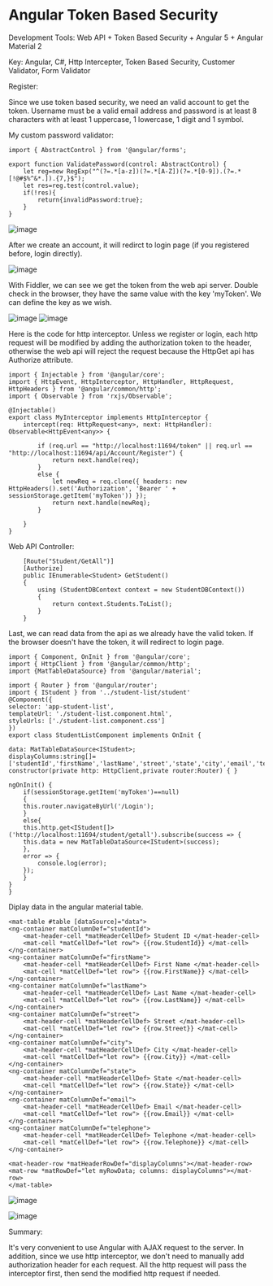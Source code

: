 # Angular Token Based Security

Development Tools: Web API + Token Based Security + Angular 5 + Angular Material 2

Key: Angular, C#, Http Intercepter, Token Based Security, Customer Validator, Form Validator

Register:

Since we use token based security, we need an valid account to get the token. Username must be a valid email address and password is at least 8 characters with at least 1 uppercase, 1 lowercase, 1 digit and 1 symbol.

My custom password validator:

    import { AbstractControl } from '@angular/forms';

    export function ValidatePassword(control: AbstractControl) {
        let reg=new RegExp("^(?=.*[a-z])(?=.*[A-Z])(?=.*[0-9]).(?=.*[!@#$%^&*.]).{7,}$");
        let res=reg.test(control.value);
        if(!res){
            return{invalidPassword:true};
        }    
    }



![image](https://github.com/xky0007/Angular-Token-Based-Security/blob/master/Screenshots/Register.jpg)

After we create an account, it will redirct to login page (if you registered before, login directly).


![image](https://github.com/xky0007/Angular-Token-Based-Security/blob/master/Screenshots/RegisterSuccessful.jpg)

With Fiddler, we can see we get the token from the web api server. Double check in the browser, they have the same value with the key 'myToken'. We can define the key as we wish.

![image](https://github.com/xky0007/Angular-Token-Based-Security/blob/master/Screenshots/Token1.jpg)
![image](https://github.com/xky0007/Angular-Token-Based-Security/blob/master/Screenshots/Token2.jpg)

Here is the code for http interceptor. Unless we register or login, each http request will be modified by adding the authorization token to the header, otherwise the web api will reject the request because the HttpGet api has Authorize attribute.

    import { Injectable } from '@angular/core';
    import { HttpEvent, HttpInterceptor, HttpHandler, HttpRequest, HttpHeaders } from '@angular/common/http';
    import { Observable } from 'rxjs/Observable';

    @Injectable()
    export class MyInterceptor implements HttpInterceptor {
        intercept(req: HttpRequest<any>, next: HttpHandler): Observable<HttpEvent<any>> {
            
            if (req.url == "http://localhost:11694/token" || req.url == "http://localhost:11694/api/Account/Register") {
                return next.handle(req);
            }
            else {            
                let newReq = req.clone({ headers: new HttpHeaders().set('Authorization', 'Bearer ' + sessionStorage.getItem('myToken')) });
                return next.handle(newReq);
            }

        }
    }

Web API Controller:

        [Route("Student/GetAll")]
        [Authorize]
        public IEnumerable<Student> GetStudent()
        {
            using (StudentDBContext context = new StudentDBContext())
            {
                return context.Students.ToList();
            }
        }


Last, we can read data from the api as we already have the valid token. If the browser doesn't have the token, it will redirect to login page.

    import { Component, OnInit } from '@angular/core';
    import { HttpClient } from '@angular/common/http';
    import {MatTableDataSource} from '@angular/material';

    import { Router } from '@angular/router';
    import { IStudent } from '../student-list/student'
    @Component({
    selector: 'app-student-list',
    templateUrl: './student-list.component.html',
    styleUrls: ['./student-list.component.css']
    })
    export class StudentListComponent implements OnInit {

    data: MatTableDataSource<IStudent>;
    displayColumns:string[]=['studentId','firstName','lastName','street','state','city','email','telephone'];
    constructor(private http: HttpClient,private router:Router) { }

    ngOnInit() {
        if(sessionStorage.getItem('myToken')==null)
        {
        this.router.navigateByUrl('/Login');
        }
        else{
        this.http.get<IStudent[]>('http://localhost:11694/student/getall').subscribe(success => {
        this.data = new MatTableDataSource<IStudent>(success);
        },
        error => {
            console.log(error);
        });
        }
    }
    }


Diplay data in the angular material table.

    <mat-table #table [dataSource]="data">
    <ng-container matColumnDef="studentId">
        <mat-header-cell *matHeaderCellDef> Student ID </mat-header-cell>
        <mat-cell *matCellDef="let row"> {{row.StudentId}} </mat-cell>
    </ng-container>
    <ng-container matColumnDef="firstName">
        <mat-header-cell *matHeaderCellDef> First Name </mat-header-cell>
        <mat-cell *matCellDef="let row"> {{row.FirstName}} </mat-cell>
    </ng-container>
    <ng-container matColumnDef="lastName">
        <mat-header-cell *matHeaderCellDef> Last Name </mat-header-cell>
        <mat-cell *matCellDef="let row"> {{row.LastName}} </mat-cell>
    </ng-container>
    <ng-container matColumnDef="street">
        <mat-header-cell *matHeaderCellDef> Street </mat-header-cell>
        <mat-cell *matCellDef="let row"> {{row.Street}} </mat-cell>
    </ng-container>
    <ng-container matColumnDef="city">
        <mat-header-cell *matHeaderCellDef> City </mat-header-cell>
        <mat-cell *matCellDef="let row"> {{row.City}} </mat-cell>
    </ng-container>
    <ng-container matColumnDef="state">
        <mat-header-cell *matHeaderCellDef> State </mat-header-cell>
        <mat-cell *matCellDef="let row"> {{row.State}} </mat-cell>
    </ng-container>
    <ng-container matColumnDef="email">
        <mat-header-cell *matHeaderCellDef> Email </mat-header-cell>
        <mat-cell *matCellDef="let row"> {{row.Email}} </mat-cell>
    </ng-container>
    <ng-container matColumnDef="telephone">
        <mat-header-cell *matHeaderCellDef> Telephone </mat-header-cell>
        <mat-cell *matCellDef="let row"> {{row.Telephone}} </mat-cell>
    </ng-container>

    <mat-header-row *matHeaderRowDef="displayColumns"></mat-header-row>
    <mat-row *matRowDef="let myRowData; columns: displayColumns"></mat-row>
    </mat-table>


![image](https://github.com/xky0007/Angular-Token-Based-Security/blob/master/Screenshots/Data1.jpg)

![image](https://github.com/xky0007/Angular-Token-Based-Security/blob/master/Screenshots/Data.jpg)


Summary:

It's very convenient to use Angular with AJAX request to the server. In addition, since we use http interceptor, we don't need to manually add authorization header for each request. All the http request will pass the interceptor first, then send the modified http request if needed.

